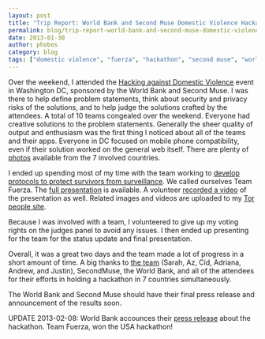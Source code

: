 ```yaml
---
layout: post
title: "Trip Report: World Bank and Second Muse Domestic Violence Hackathon"
permalink: blog/trip-report-world-bank-and-second-muse-domestic-violence-hackathon
date: 2013-01-30
author: phobos
category: blog
tags: ["domestic violence", "fuerza", "hackathon", "second muse", "world bank"]
---
```


Over the weekend, I attended the [Hacking against Domestic Violence](https://blog.torproject.org/blog/hacking-against-domestic-violence) event in Washington DC, sponsored by the World Bank and Second Muse. I was there to help define problem statements, think about security and privacy risks of the solutions, and to help judge the solutions crafted by the attendees. A total of 10 teams congealed over the weekend. Everyone had creative solutions to the problem statements. Generally the sheer quality of output and enthusiasm was the first thing I noticed about all of the teams and their apps. Everyone in DC focused on mobile phone compatibility, even if their solution worked on the general web itself. There are plenty of [photos](https://www.flickr.com/photos/vdhackathon/) available from the 7 involved countries.

I ended up spending most of my time with the team working to [develop protocols to protect survivors from surveillance](http://vdhackathon.pbworks.com/w/page/62827130/Protocols%20to%20Protect%20Survivors%20from%20Surveillance). We called ourselves Team Fuerza. The [full presentation](https://people.torproject.org/~andrew/2013-01-27-dvhackathon/2013-01-27-presentation.html) is available. A volunteer [recorded a video](https://www.youtube.com/watch?v=6x9ubvC4Ai8) of the presentation as well. Related images and videos are uploaded to my [Tor people site](https://people.torproject.org/~andrew/2013-01-27-dvhackathon/).

Because I was involved with a team, I volunteered to give up my voting rights on the judges panel to avoid any issues. I then ended up presenting for the team for the status update and final presentation.

Overall, it was a great two days and the team made a lot of progress in a short amount of time. A big thanks to [the team](https://people.torproject.org/~andrew/2013-01-27-dvhackathon/WorldBankTeamFuerza-smile.jpg) (Sarah, Az, Cid, Adriana, Andrew, and Justin), SecondMuse, the World Bank, and all of the attendees for their efforts in holding a hackathon in 7 countries simultaneously.

The World Bank and Second Muse should have their final press release and announcement of the results soon.

UPDATE 2013-02-08: World Bank accounces their [press release](http://www.worldbank.org/en/news/feature/2013/01/22/domestic-violence-hackathon-smartphone-lifesaver) about the hackathon. Team Fuerza, won the USA hackathon!

